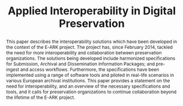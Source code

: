 ---
abstract: "This paper describes the interoperability solutions which have been developed
  in the context of the E-ARK project. The project has, since February 2014, tackled
  the need for more interoperability and collaboration between preservation organizations.
  The solutions being developed include harmonized specifications for Submission,
  Archival and Dissemination Information Packages; and pre-ingest and access workflows.
  Furthermore, the specifications have been implemented using a range of software
  tools and piloted in real-life scenarios in various European archival institutions.
  \nThis paper provides a statement on the need for interoperability, and an overview
  of the necessary specifications and tools, and it calls for preservation organizations
  to continue collaboration beyond the lifetime of the E-ARK project.\n"
creators:
- Aas, Kuldar
- Delve, Janet
- Wilson, Andrew
date: null
document_url: https://services.phaidra.univie.ac.at/api/object/o:503177/download
grand_parent: iPRES
institutions: []
keywords: []
landing_page_url: https://phaidra.univie.ac.at/o:503177
language: eng
layout: publication
license: CC BY-NC-SA 3.0 AT
notes_url: null
parent: iPRES 2016
publication_type: paper
size: 611801
slides_url: null
source_name: iPRES
title: Applied Interoperability in Digital Preservation
year: 2016
---